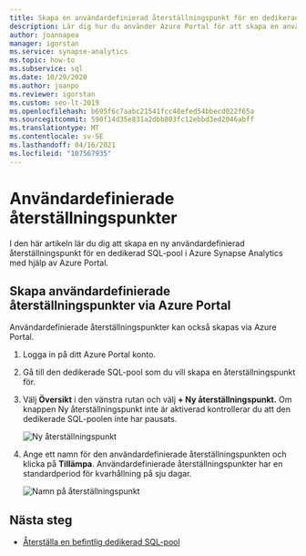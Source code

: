 ```yaml
---
title: Skapa en användardefinierad återställningspunkt för en dedikerad SQL-pool
description: Lär dig hur du använder Azure Portal för att skapa en användardefinierad återställningspunkt för dedikerad SQL-pool i Azure Synapse Analytics.
author: joannapea
manager: igorstan
ms.service: synapse-analytics
ms.topic: how-to
ms.subservice: sql
ms.date: 10/29/2020
ms.author: joanpo
ms.reviewer: igorstan
ms.custom: seo-lt-2019
ms.openlocfilehash: b695f6c7aabc21541fcc48efed54bbecd022f65a
ms.sourcegitcommit: 590f14d35e831a2dbb803fc12ebbd3ed2046abff
ms.translationtype: MT
ms.contentlocale: sv-SE
ms.lasthandoff: 04/16/2021
ms.locfileid: "107567935"
---
```

# <a name="user-defined-restore-points"></a>Användardefinierade återställningspunkter

I den här artikeln lär du dig att skapa en ny användardefinierad återställningspunkt för en dedikerad SQL-pool i Azure Synapse Analytics med hjälp av Azure Portal.

## <a name="create-user-defined-restore-points-through-the-azure-portal"></a>Skapa användardefinierade återställningspunkter via Azure Portal

Användardefinierade återställningspunkter kan också skapas via Azure Portal.

1. Logga in [](https://portal.azure.com/) på ditt Azure Portal konto.

2. Gå till den dedikerade SQL-pool som du vill skapa en återställningspunkt för.

3. Välj **Översikt** i den vänstra rutan och välj **+ Ny återställningspunkt.** Om knappen Ny återställningspunkt inte är aktiverad kontrollerar du att den dedikerade SQL-poolen inte har pausats.

    ![Ny återställningspunkt](../media/sql-pools/create-sqlpool-restore-point-01.png)

4. Ange ett namn för den användardefinierade återställningspunkten och klicka på **Tillämpa**. Användardefinierade återställningspunkter har en standardperiod för kvarhållning på sju dagar.

    ![Namn på återställningspunkt](../media/sql-pools/create-sqlpool-restore-point-02.png)

## <a name="next-steps"></a>Nästa steg

- [Återställa en befintlig dedikerad SQL-pool](restore-sql-pool.md)

